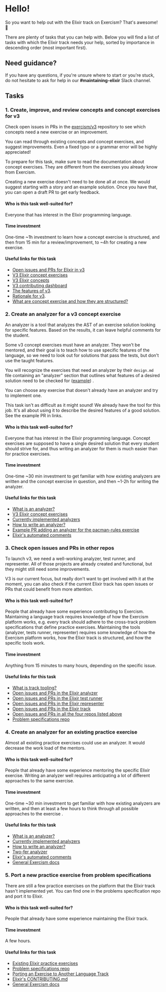 # Hello!

So you want to help out with the Elixir track on Exercism? That's awesome! 💜

There are plenty of tasks that you can help with. Below you will find a list of tasks with which the Elixir track needs your help, sorted by importance in descending order (most important first).

## Need guidance?

If you have any questions, if you're unsure where to start or you're stuck, do not hesitate to ask for help in our **#maintaining-elixir** Slack channel.

## Tasks

### 1. Create, improve, and review concepts and concept exercises for v3

Check open issues in PRs in the [exercism/v3](https://github.com/exercism/v3/) repository to see which concepts need a new exercise or an improvement.

You can read through existing concepts and concept exercises, and suggest improvements. Even a fixed typo or a grammar error will be highly appreciated!

To prepare for this task, make sure to read the documentation about concept exercises. They are different from the exercises you already know from Exercism.

Creating a new exercise doesn't need to be done all at once. We would suggest starting with a story and an example solution. Once you have that, you can open a draft PR to get early feedback.

#### Who is this task well-suited for?

Everyone that has interest in the Elixir programming language.

#### Time investment

One-time ~1h investment to learn how a concept exercise is structured, and then from 15 min for a review/improvement, to ~4h for creating a new exercise.

#### Useful links for this task

- [Open issues and PRs for Elixir in v3](https://github.com/exercism/v3/issues?q=is%3Aopen+sort%3Aupdated-desc+label%3Atrack%2Felixir)
- [V3 Elixir concept exercises](https://github.com/exercism/v3/tree/master/languages/elixir/exercises/concept)
- [V3 Elixir concepts](https://github.com/exercism/v3/tree/master/languages/elixir/concepts)
- [V3 contributing dashboard](https://v3.exercism.io/elixir/contributing)
- [The features of v3](https://github.com/exercism/v3/blob/master/docs/features-of-v3.md).
- [Rationale for v3](https://github.com/exercism/v3/blob/master/docs/rationale-for-v3.md).
- [What are concept exercise and how they are structured?](https://github.com/exercism/v3/blob/master/docs/concept-exercises.md)

### 2. Create an analyzer for a v3 concept exercise

An analyzer is a tool that analyzes the AST of an exercise solution looking for specific features. Based on the results, it can leave helpful comments for the student.

Some v3 concept exercises must have an analyzer. They won't be mentored, and their goal is to teach how to use specific features of the language, so we need to look out for solutions that pass the tests, but don't use the taught features.

You will recognize the exercises that need an analyzer by their `design.md` file containing an "analyzer" section that outlines what features of a desired solution need to be checked for
([example](https://github.com/exercism/v3/blob/6576904cbe3ddae26b23a418da8e012162980c4a/languages/elixir/exercises/concept/boutique-inventory/.meta/design.md#L29-L34))
.

You can choose any exercise that doesn't already have an analyzer and try to implement one.

This task isn't as difficult as it might sound! We already have the tool for this job. It's all about using it to describe the desired features of a good solution. See the example PR in links.

#### Who is this task well-suited for?

Everyone that has interest in the Elixir programming language. Concept exercises are supposed to have a single desired solution that every student should strive for, and thus writing an analyzer for them is much easier than for practice exercises.

#### Time investment

One-time ~30 min investment to get familiar with how existing analyzers are written and the concept exercise in
question, and then ~1-2h for writing the analyzer.

#### Useful links for this task

- [What is an analyzer?](https://github.com/exercism/v3-docs/tree/master/anatomy/track-tooling/analyzers)
- [V3 Elixir concept exercises](https://github.com/exercism/v3/tree/master/languages/elixir/exercises/concept)
- [Currently implemented analyzers](https://github.com/exercism/elixir-analyzer/tree/master/lib/elixir_analyzer/exercise_test)
- [How to write an analyzer?](https://github.com/exercism/elixir-analyzer/blob/master/docs/writing-an-analyzer.md)
- [Example PR adding an analyzer for the pacman-rules exercise](https://github.com/exercism/elixir-analyzer/pull/30/files)
- [Elixir's automated comments](https://github.com/exercism/website-copy/tree/master/automated-comments/elixir)

### 3. Check open issues and PRs in other repos

To launch v3, we need a well-working analyzer, test runner, and representer. All of those projects are already created and functional, but they might still need some improvements.

V3 is our current focus, but really don't want to get involved with it at the moment, you can also check if the current Elixir track has open issues or PRs that could benefit from more attention.

#### Who is this task well-suited for?

People that already have some experience contributing to Exercism. Maintaining a language track requires knowledge of how the Exercism platform works, e.g. every track should adhere to the cross-track problem specifications that define practice exercises. Maintaining the tools (analyzer, tests runner, representer) requires some knowledge of how the Exercism platform works, how the Elixir track is structured, and how the specific tools work.

#### Time investment

Anything from 15 minutes to many hours, depending on the specific issue.

#### Useful links for this task

- [What is track tooling?](https://github.com/exercism/v3-docs/tree/master/anatomy/track-tooling#track-tooling)
- [Open issues and PRs in the Elixir analyzer](https://github.com/pulls?q=is%3Aopen+repo%3Aexercism%2Felixir-analyzer)
- [Open issues and PRs in the Elixir test runner](https://github.com/pulls?q=is%3Aopen+repo%3Aexercism%2Felixir-test-runner)
- [Open issues and PRs in the Elixir representer](https://github.com/pulls?q=is%3Aopen+repo%3Aexercism%2Felixir-representer)
- [Open issues and PRs in the Elixir track](https://github.com/pulls?q=is%3Aopen+repo%3Aexercism%2Felixir)
- [Open issues and PRs in all the four repos listed above](https://github.com/pulls?q=is%3Aopen+repo%3Aexercism%2Felixir+repo%3Aexercism%2Felixir-test-runner+repo%3Aexercism%2Felixir-representer+repo%3Aexercism%2Felixir-analyzer)
- [Problem specifications repo](https://github.com/exercism/problem-specifications)

### 4. Create an analyzer for an existing practice exercise

Almost all existing practice exercises could use an analyzer. It would decrease the work load of the mentors.

#### Who is this task well-suited for?

People that already have some experience mentoring the specific Elixir exercise. Writing an analyzer well requires anticipating a lot of different approaches to the same exercise.

#### Time investment

One-time ~30 min investment to get familiar with how existing analyzers are written, and then at least a few hours to think through all possible approaches to the exercise .

#### Useful links for this task

- [What is an analyzer?](https://github.com/exercism/v3-docs/tree/master/anatomy/track-tooling/analyzers)
- [Currently implemented analyzers](https://github.com/exercism/elixir-analyzer/tree/master/lib/elixir_analyzer/exercise_test)
- [How to write an analyzer?](https://github.com/exercism/elixir-analyzer/blob/master/docs/writing-an-analyzer.md)
- [Two-fer analyzer](https://github.com/exercism/elixir-analyzer/blob/3827403d0f1cd5cd4c4b8d5a9e7736f19cce5ea4/lib/elixir_analyzer/exercise_test/two_fer.ex)
- [Elixir's automated comments](https://github.com/exercism/website-copy/tree/master/automated-comments/elixir)
- [General Exercism docs](https://github.com/exercism/docs)

### 5. Port a new practice exercise from problem specifications

There are still a few practice exercises on the platform that the Elixir track hasn't implemented yet. You can find one in the problems specification repo and port it to Elixir.

#### Who is this task well-suited for?

People that already have some experience maintaining the Elixir track.

#### Time investment

A few hours.

#### Useful links for this task

- [Existing Elixir practice exercises](https://github.com/exercism/elixir/tree/master/exercises)
- [Problem specifications repo](https://github.com/exercism/problem-specifications)
- [Porting an Exercise to Another Language Track](https://github.com/exercism/docs/blob/master/you-can-help/implement-an-exercise-from-specification.md)
- [Elixir's CONTRIBUTING.md](https://github.com/exercism/elixir/blob/master/CONTRIBUTING.md)
- [General Exercism docs](https://github.com/exercism/docs)
